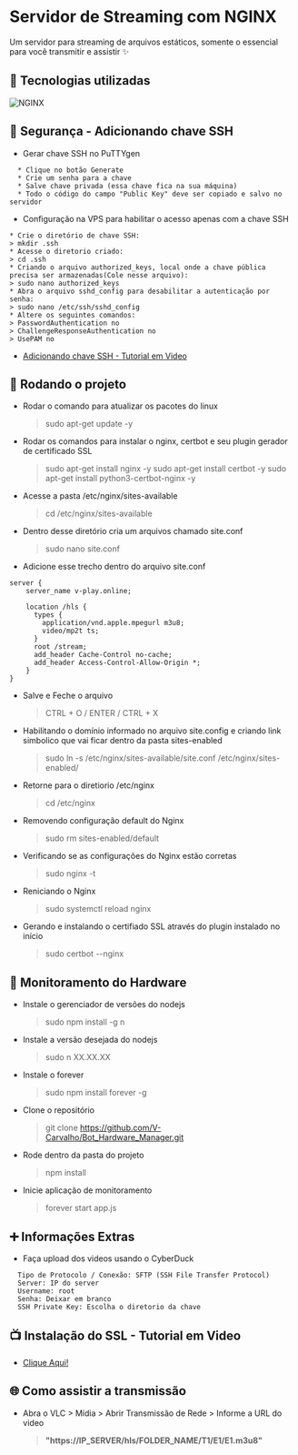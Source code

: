 # Servidor de Streaming com NGINX

Um servidor para streaming de arquivos estáticos, somente o essencial para você transmitir e assistir ✨

## 🔧 Tecnologias utilizadas

![NGINX](https://skillicons.dev/icons?i=nginx)

## 👮 Segurança - Adicionando chave SSH

- Gerar chave SSH no PuTTYgen
  
```
  * Clique no botão Generate
  * Crie um senha para a chave
  * Salve chave privada (essa chave fica na sua máquina)
  * Todo o código do campo "Public Key" deve ser copiado e salvo no servidor
```

- Configuração na VPS para habilitar o acesso apenas com a chave SSH
  
```
* Crie o diretório de chave SSH:
> mkdir .ssh
* Acesse o diretorio criado:
> cd .ssh
* Criando o arquivo authorized_keys, local onde a chave pública precisa ser armazenadas(Cole nesse arquivo):
> sudo nano authorized_keys
* Abra o arquivo sshd_config para desabilitar a autenticação por senha:
> sudo nano /etc/ssh/sshd_config
* Altere os seguintes comandos:
> PasswordAuthentication no
> ChallengeResponseAuthentication no
> UsePAM no
```
- [Adicionando chave SSH - Tutorial em Video](https://www.youtube.com/watch?v=WyZWMIA4XUA)

## 🚀 Rodando o projeto

- Rodar o comando para atualizar os pacotes do linux
  > sudo apt-get update -y

- Rodar os comandos para instalar o nginx, certbot e seu plugin gerador de certificado SSL
  > sudo apt-get install nginx -y
  > sudo apt-get install certbot -y
  > sudo apt-get install python3-certbot-nginx -y

- Acesse a pasta /etc/nginx/sites-available
  > cd /etc/nginx/sites-available

- Dentro desse diretório cria um arquivos chamado site.conf
  > sudo nano site.conf

- Adicione esse trecho dentro do arquivo site.conf

```
server {
    server_name v-play.online;

    location /hls {
      types {
        application/vnd.apple.mpegurl m3u8;
        video/mp2t ts;
      }
      root /stream;
      add_header Cache-Control no-cache;
      add_header Access-Control-Allow-Origin *;
    }
}
```

- Salve e Feche o arquivo
  > CTRL + O / ENTER / CTRL + X

- Habilitando o domínio informado no arquivo site.config e criando link simbolico que vai ficar dentro da pasta sites-enabled
  > sudo ln -s /etc/nginx/sites-available/site.conf /etc/nginx/sites-enabled/

- Retorne para o diretiorio /etc/nginx
  > cd /etc/nginx

- Removendo configuração default do Nginx
  > sudo rm sites-enabled/default

- Verificando se as configurações do Nginx estão corretas
  > sudo nginx -t

- Reniciando o Nginx
  > sudo systemctl reload nginx

- Gerando e instalando o certifiado SSL através do plugin instalado no início
  > sudo certbot --nginx

## 🚨 Monitoramento do Hardware

- Instale o gerenciador de versões do nodejs
  > sudo npm install -g n

- Instale a versão desejada do nodejs
  > sudo n XX.XX.XX

- Instale o forever
  > sudo npm install forever -g

- Clone o repositório
  > git clone https://github.com/V-Carvalho/Bot_Hardware_Manager.git

- Rode dentro da pasta do projeto
  > npm install

- Inicie aplicação de monitoramento
  > forever start app.js

## ➕ Informações Extras

- Faça upload dos videos usando o CyberDuck

```
  Tipo de Protocolo / Conexão: SFTP (SSH File Transfer Protocol)
  Server: IP do server
  Username: root
  Senha: Deixar em branco
  SSH Private Key: Escolha o diretorio da chave
```

## 📺 Instalação do SSL - Tutorial em Video

- [Clique Aqui!](https://www.youtube.com/watch?v=EugUN6yz4Jk&t=503s)

## 🌐 Como assistir a transmissão

- Abra o VLC > Mídia > Abrir Transmissão de Rede > Informe a URL do video
  > **"https://IP_SERVER/hls/FOLDER_NAME/T1/E1/E1.m3u8"**
